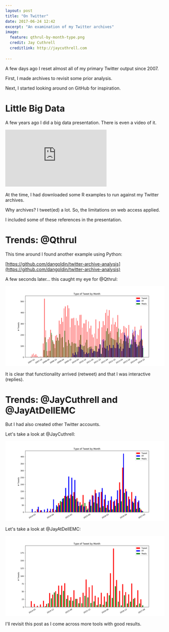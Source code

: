 ```yaml
---
layout: post
title: "On Twitter"
date: 2017-06-24 12:42
excerpt: "An examination of my Twitter archives"
image:
  feature: qthrul-by-month-type.png
  credit: Jay Cuthrell
  creditlink: http://jaycuthrell.com

---
```


A few days ago I reset almost all of my primary Twitter output since 2007.

First, I made archives to revisit some prior analysis.

Next, I started looking around on GitHub for inspiration. 

Little Big Data
===============

A few years ago I did a big data presentation. There is even a video of it.

<iframe width="320" height="180" src="https://www.youtube.com/embed/lkREZ0mhHcA"
frameborder="0" allowfullscreen></iframe>

At the time, I had downloaded some R examples to run against my Twitter archives.

Why archives? I tweet(ed) a lot. So, the limitations on web access applied.

I included some of these references in the presentation.

<script
src="https://gist.github.com/JayCuthrell/8bcd9597d37a8602c639.js"></script>

Trends: @Qthrul
===============

This time around I found another example using Python:

[https://github.com/dangoldin/twitter-archive-analysis](https://github.com/dangoldin/twitter-archive-analysis)

A few seconds later... this caught my eye for @Qthrul:

[![Qthrul](/images/qthrul-by-month-type.png "Qthrul")](http://twitter.com/qthrul)

It is clear that functionality arrived (retweet) and that I was interactive
(replies).

Trends: @JayCuthrell and @JayAtDellEMC
======================================

But I had also created other Twitter accounts. 

Let's take a look at @JayCuthrell:

[![JayCuthrell](/images/jaycuthrell-by-month-type.png "JayCuthrell")](http://twitter.com/jaycuthrell)

Let's take a look at @JayAtDellEMC:

[![JayAtDellEMC](/images/jayatdellemc-by-month-type.png "JayAtDellEMC")](http://twitter.com/jayatdellemc)

I'll revisit this post as I come across more tools with good results.


